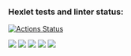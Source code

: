 ### Hexlet tests and linter status:
[![Actions Status](https://github.com/sodomova/java-project-61/workflows/hexlet-check/badge.svg)](https://github.com/sodomova/java-project-61/actions)


<a href="https://asciinema.org/a/hMK4y8HAScoGUoWlSlhERSLJM" target="_blank"><img src="https://asciinema.org/a/hMK4y8HAScoGUoWlSlhERSLJM.svg" /></a>
<a href="https://asciinema.org/a/fdecmeQCkN6szVl5nfHJkySkH" target="_blank"><img src="https://asciinema.org/a/fdecmeQCkN6szVl5nfHJkySkH.svg" /></a>
<a href="https://asciinema.org/a/pU6WnH2fEkvHLhjX2bsRgZwxT" target="_blank"><img src="https://asciinema.org/a/pU6WnH2fEkvHLhjX2bsRgZwxT.svg" /></a>
<a href="https://asciinema.org/a/FMiDhXylwvcnFNF2rboTqRCeU" target="_blank"><img src="https://asciinema.org/a/FMiDhXylwvcnFNF2rboTqRCeU.svg" /></a>
<a href="https://asciinema.org/a/jpgh4CMI0KnnoCQ5vxFibOi9d" target="_blank"><img src="https://asciinema.org/a/jpgh4CMI0KnnoCQ5vxFibOi9d.svg" /></a>
